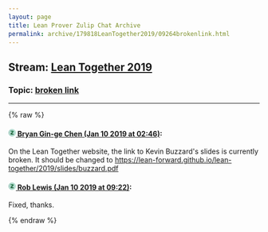 ```yaml
---
layout: page
title: Lean Prover Zulip Chat Archive 
permalink: archive/179818LeanTogether2019/09264brokenlink.html
---
```


## Stream: [Lean Together 2019](index.html)
### Topic: [broken link](09264brokenlink.html)

---


{% raw %}
#### [![Click to go to Zulip](../../assets/img/zulip2.png) Bryan Gin-ge Chen (Jan 10 2019 at 02:46)](https://leanprover.zulipchat.com/#narrow/stream/179818-Lean%20Together%202019/topic/broken%20link/near/154809207):
On the Lean Together website, the link to Kevin Buzzard's slides is currently broken. It should be changed to https://lean-forward.github.io/lean-together/2019/slides/buzzard.pdf

#### [![Click to go to Zulip](../../assets/img/zulip2.png) Rob Lewis (Jan 10 2019 at 09:22)](https://leanprover.zulipchat.com/#narrow/stream/179818-Lean%20Together%202019/topic/broken%20link/near/154823775):
Fixed, thanks.


{% endraw %}
